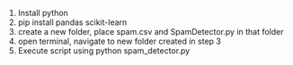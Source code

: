 1. Install python 
2. pip install pandas scikit-learn 
3. create a new folder, place spam.csv and SpamDetector.py in that folder
4. open terminal, navigate to new folder created in step 3
5. Execute script using python spam_detector.py
